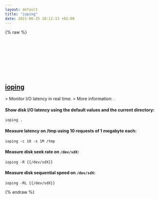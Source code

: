 ```yaml
---
layout: default
title: "ioping"
date: 2021-06-25 18:12:13 +02:00
---
```

{% raw %}
<h2 id="ioping">
  <a href="/en/common/ioping.html">ioping</a> <a href="#ioping"><svg class="icon">
    <use href="/assets/images/unicode_sprite.svg#link" />
  </svg></a>
</h2>
> Monitor I/O latency in real time.
> More information: <https://github.com/koct9i/ioping>.

#### Show disk I/O latency using the default values and the current directory:
```shell
ioping .
```
#### Measure latency on /tmp using 10 requests of 1 megabyte each:
```shell
ioping -c 10 -s 1M /tmp
```
#### Measure disk seek rate on `/dev/sdX`:
```shell
ioping -R {{/dev/sdX}}
```
#### Measure disk sequential speed on `/dev/sdX`:
```shell
ioping -RL {{/dev/sdX}}
```
{% endraw %}